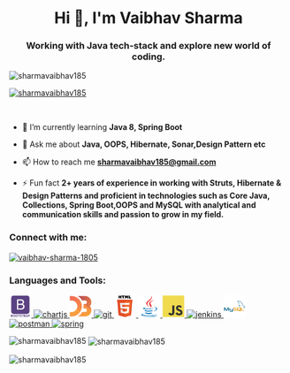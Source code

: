 <h1 align="center">Hi 👋, I'm Vaibhav Sharma</h1>
<h3 align="center">Working with Java tech-stack and explore new world of coding.</h3>

<p align="left"> <img src="https://komarev.com/ghpvc/?username=sharmavaibhav185&label=Profile%20views&color=0e75b6&style=flat" alt="sharmavaibhav185" /> </p>

<p align="left"> <a href="https://github.com/ryo-ma/github-profile-trophy"><img src="https://github-profile-trophy.vercel.app/?username=sharmavaibhav185" alt="sharmavaibhav185" /></a> </p>

<p align="left"> <a href="https://twitter.com/" target="blank"><img src="https://img.shields.io/twitter/follow/?logo=twitter&style=for-the-badge" alt="" /></a> </p>

- 🌱 I’m currently learning **Java 8, Spring Boot**

- 💬 Ask me about **Java, OOPS, Hibernate, Sonar,Design Pattern etc**

- 📫 How to reach me **sharmavaibhav185@gmail.com**

- ⚡ Fun fact **2+ years of experience in working with Struts, Hibernate & Design Patterns and proficient in technologies such as Core Java, Collections, Spring Boot,OOPS and MySQL with analytical and communication skills and passion to grow in my field.**

<h3 align="left">Connect with me:</h3>
<p align="left">
<a href="https://linkedin.com/in/vaibhav-sharma-1805" target="blank"><img align="center" src="https://raw.githubusercontent.com/rahuldkjain/github-profile-readme-generator/neutral-icons/src/images/icons/Social/linked-in-alt.svg" alt="vaibhav-sharma-1805" height="30" width="40" /></a>
</p>

<h3 align="left">Languages and Tools:</h3>
<p align="left"> <a href="https://getbootstrap.com" target="_blank"> <img src="https://raw.githubusercontent.com/devicons/devicon/master/icons/bootstrap/bootstrap-plain-wordmark.svg" alt="bootstrap" width="40" height="40"/> </a> <a href="https://www.chartjs.org" target="_blank"> <img src="https://www.chartjs.org/media/logo-title.svg" alt="chartjs" width="40" height="40"/> </a> <a href="https://d3js.org/" target="_blank"> <img src="https://raw.githubusercontent.com/devicons/devicon/master/icons/d3js/d3js-original.svg" alt="d3js" width="40" height="40"/> </a> <a href="https://git-scm.com/" target="_blank"> <img src="https://www.vectorlogo.zone/logos/git-scm/git-scm-icon.svg" alt="git" width="40" height="40"/> </a> <a href="https://www.w3.org/html/" target="_blank"> <img src="https://raw.githubusercontent.com/devicons/devicon/master/icons/html5/html5-original-wordmark.svg" alt="html5" width="40" height="40"/> </a> <a href="https://www.java.com" target="_blank"> <img src="https://raw.githubusercontent.com/devicons/devicon/master/icons/java/java-original.svg" alt="java" width="40" height="40"/> </a> <a href="https://developer.mozilla.org/en-US/docs/Web/JavaScript" target="_blank"> <img src="https://raw.githubusercontent.com/devicons/devicon/master/icons/javascript/javascript-original.svg" alt="javascript" width="40" height="40"/> </a> <a href="https://www.jenkins.io" target="_blank"> <img src="https://www.vectorlogo.zone/logos/jenkins/jenkins-icon.svg" alt="jenkins" width="40" height="40"/> </a> <a href="https://www.mysql.com/" target="_blank"> <img src="https://raw.githubusercontent.com/devicons/devicon/master/icons/mysql/mysql-original-wordmark.svg" alt="mysql" width="40" height="40"/> </a> <a href="https://postman.com" target="_blank"> <img src="https://www.vectorlogo.zone/logos/getpostman/getpostman-icon.svg" alt="postman" width="40" height="40"/> </a> <a href="https://spring.io/" target="_blank"> <img src="https://www.vectorlogo.zone/logos/springio/springio-icon.svg" alt="spring" width="40" height="40"/> </a> </p>

<p><img align="left" src="https://github-readme-stats.vercel.app/api/top-langs?username=sharmavaibhav185&show_icons=true&theme=dark&locale=en&layout=compact" alt="sharmavaibhav185" /></p>

<p>&nbsp;<img align="center" src="https://github-readme-stats.vercel.app/api?username=sharmavaibhav185&show_icons=true&theme=dark&locale=en" alt="sharmavaibhav185" /></p>

<p><img align="center" src="https://github-readme-streak-stats.herokuapp.com/?user=sharmavaibhav185&theme=dark" alt="sharmavaibhav185" /></p>
